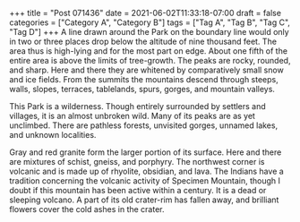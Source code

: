 +++
title = "Post 071436"
date = 2021-06-02T11:33:18-07:00
draft = false
categories = ["Category A", "Category B"]
tags = ["Tag A", "Tag B", "Tag C", "Tag D"]
+++
A line drawn around the Park on the boundary line would only in two or three places drop below the altitude of nine thousand feet. The area thus is high-lying and for the most part on edge. About one fifth of the entire area is above the limits of tree-growth. The peaks are rocky, rounded, and sharp. Here and there they are whitened by comparatively small snow and ice fields. From the summits the mountains descend through steeps, walls, slopes, terraces, tablelands, spurs, gorges, and mountain valleys.

This Park is a wilderness. Though entirely surrounded by settlers and villages, it is an almost unbroken wild. Many of its peaks are as yet unclimbed. There are pathless forests, unvisited gorges, unnamed lakes, and unknown localities.

Gray and red granite form the larger portion of its surface. Here and there are mixtures of schist, gneiss, and porphyry. The northwest corner is volcanic and is made up of rhyolite, obsidian, and lava. The Indians have a tradition concerning the volcanic activity of Specimen Mountain, though I doubt if this mountain has been active within a century. It is a dead or sleeping volcano. A part of its old crater-rim has fallen away, and brilliant flowers cover the cold ashes in the crater.
